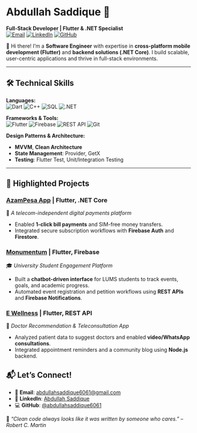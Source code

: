# Abdullah Saddique 🚀  
**Full-Stack Developer | Flutter & .NET Specialist**  
[![Email](https://img.shields.io/badge/Email-abdullahsaddique6061%40gmail.com-red?style=flat&logo=gmail)](mailto:abdullahsaddique6061@gmail.com)
[![LinkedIn](https://img.shields.io/badge/LinkedIn-Abdullah_Saddique-blue?style=flat&logo=linkedin)](https://linkedin.com/in/abdullahsaddiqueofficial)
[![GitHub](https://img.shields.io/badge/GitHub-AbdullahSaddique6061-black?style=flat&logo=github)](https://github.com/abdullahsaddique6061)

👋 Hi there! I’m a **Software Engineer** with expertise in **cross-platform mobile development (Flutter)** and **backend solutions (.NET Core)**. I build scalable, user-centric applications and thrive in full-stack environments.  

---

## 🛠️ Technical Skills  
**Languages:**  
![Dart](https://img.shields.io/badge/-Dart-0175C2?logo=dart&logoColor=white)
![C++](https://img.shields.io/badge/-C%2B%2B-00599C?logo=c%2B%2B&logoColor=white)
![SQL](https://img.shields.io/badge/-SQL-4479A1?logo=postgresql&logoColor=white)
![.NET](https://img.shields.io/badge/-.NET-512BD4?logo=.net&logoColor=white)

**Frameworks & Tools:**  
![Flutter](https://img.shields.io/badge/-Flutter-02569B?logo=flutter&logoColor=white)
![Firebase](https://img.shields.io/badge/-Firebase-FFCA28?logo=firebase&logoColor=black)
![REST API](https://img.shields.io/badge/-REST_API-FF6F61?logo=rest&logoColor=white)
![Git](https://img.shields.io/badge/-Git-F05032?logo=git&logoColor=white)

**Design Patterns & Architecture:**  
- **MVVM**, **Clean Architecture**  
- **State Management**: Provider, GetX  
- **Testing**: Flutter Test, Unit/Integration Testing  

---


## 🚀 Highlighted Projects  

### [AzamPesa App](App-link) | Flutter, .NET Core  
📱 *A telecom-independent digital payments platform*  
- Enabled **1-click bill payments** and SIM-free money transfers.  
- Integrated secure subscription workflows with **Firebase Auth** and **Firestore**.  

### [Monumentum](GCP-link) | Flutter, Firebase  
🎓 *University Student Engagement Platform*  
- Built a **chatbot-driven interface** for LUMS students to track events, goals, and academic progress.  
- Automated event registration and petition workflows using **REST APIs** and **Firebase Notifications**.  

### [E Wellness](Github-link) | Flutter, REST API  
🏥 *Doctor Recommendation & Teleconsultation App*  
- Analyzed patient data to suggest doctors and enabled **video/WhatsApp consultations**.  
- Integrated appointment reminders and a community blog using **Node.js** backend.  




## 📬 Let’s Connect!  
- 💌 **Email**: abdullahsaddique6061@gmail.com  
- 💼 **LinkedIn**: [Abdullah Saddique](https://linkedin.com/in/abdullahsaddiqueofficial)  
- 💻 **GitHub**: [@abdullahsaddique6061](https://github.com/abdullahsaddique6061)  

🌟 *“Clean code always looks like it was written by someone who cares.” – Robert C. Martin*  
